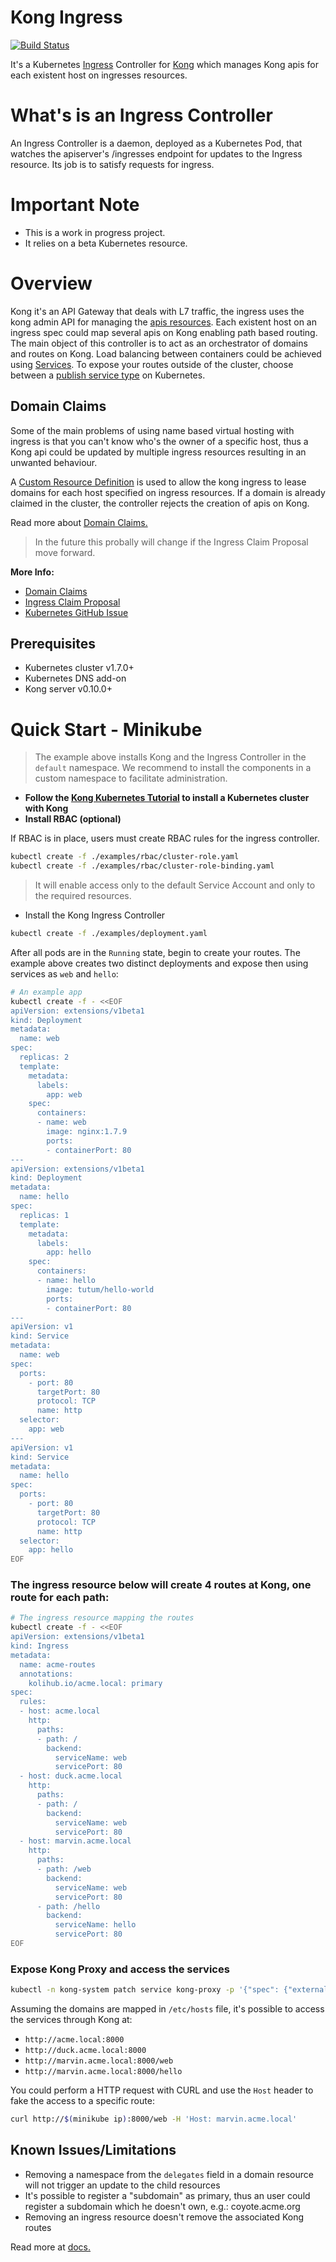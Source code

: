# Kong Ingress

[![Build Status](https://travis-ci.org/koli/kong-ingress.svg?branch=master)](https://travis-ci.org/koli/kong-ingress)

It's a Kubernetes [Ingress](https://kubernetes.io/docs/concepts/services-networking/ingress/) Controller for [Kong](https://getkong.org/about) which manages Kong apis for each existent host on ingresses resources.

# What's is an Ingress Controller

An Ingress Controller is a daemon, deployed as a Kubernetes Pod, that watches the apiserver's /ingresses endpoint for updates to the Ingress resource. Its job is to satisfy requests for ingress.

# Important Note

- This is a work in progress project.
- It relies on a beta Kubernetes resource.

# Overview

Kong it's an API Gateway that deals with L7 traffic, the ingress uses the kong admin API for managing the [apis resources](https://getkong.org/docs/0.10.x/admin-api/#api-object). Each existent host on an ingress spec could map several apis on Kong enabling path based routing. The main object of this controller is to act as an orchestrator of domains and routes on Kong. Load balancing between containers could be achieved using [Services](https://kubernetes.io/docs/concepts/services-networking/service/). To expose your routes outside of the cluster, choose between a [publish service type](https://kubernetes.io/docs/concepts/services-networking/service/#publishing-services---service-types) on Kubernetes.

## Domain Claims

Some of the main problems of using name based virtual hosting with ingress is that you can't know who's the owner of a specific host, thus a Kong api could be updated by multiple ingress resources resulting in an unwanted behaviour.

A [Custom Resource Definition](https://kubernetes.io/docs/concepts/api-extension/custom-resources/) is used to allow the kong ingress to lease domains for each host specified on ingress resources. If a domain is already claimed in the cluster, the controller rejects the creation of apis on Kong.

Read more about [Domain Claims.](./docs/domain-claims.md)

> In the future this probally will change if the Ingress Claim Proposal move forward.

**More Info:**

- [Domain Claims](./docs/domain-claims.md)
- [Ingress Claim Proposal](https://docs.google.com/document/d/1Kj9OcTQdERZgNkZhdDxnQeT-TI4DLqqg62lShnboT6s/)
- [Kubernetes GitHub Issue](https://github.com/kubernetes/kubernetes/issues/30151)

## Prerequisites

- Kubernetes cluster v1.7.0+
- Kubernetes DNS add-on
- Kong server v0.10.0+

# Quick Start - Minikube

> The example above installs Kong and the Ingress Controller in the `default` namespace. We recommend to install the components in a custom namespace to facilitate administration.

- **Follow the [Kong Kubernetes Tutorial](https://getkong.org/install/kubernetes/) to install a Kubernetes cluster with Kong**
- **Install RBAC (optional)**

If RBAC is in place, users must create RBAC rules for the ingress controller.

```bash
kubectl create -f ./examples/rbac/cluster-role.yaml
kubectl create -f ./examples/rbac/cluster-role-binding.yaml
```

> It will enable access only to the default Service Account and only to the required resources.

- Install the Kong Ingress Controller


```bash
kubectl create -f ./examples/deployment.yaml
```

After all pods are in the `Running` state, begin to create your routes. The example above creates two distinct deployments and expose then using services as `web` and `hello`:

```bash
# An example app
kubectl create -f - <<EOF
apiVersion: extensions/v1beta1
kind: Deployment
metadata:
  name: web
spec:
  replicas: 2
  template:
    metadata:
      labels:
        app: web
    spec:
      containers:
      - name: web
        image: nginx:1.7.9
        ports:
        - containerPort: 80
---
apiVersion: extensions/v1beta1
kind: Deployment
metadata:
  name: hello
spec:
  replicas: 1
  template:
    metadata:
      labels:
        app: hello
    spec:
      containers:
      - name: hello
        image: tutum/hello-world
        ports:
        - containerPort: 80
---
apiVersion: v1
kind: Service
metadata:
  name: web
spec:
  ports:
    - port: 80
      targetPort: 80
      protocol: TCP
      name: http
  selector:
    app: web
---
apiVersion: v1
kind: Service
metadata:
  name: hello
spec:
  ports:
    - port: 80
      targetPort: 80
      protocol: TCP
      name: http
  selector:
    app: hello
EOF
```

### The ingress resource below will create 4 routes at Kong, one route for each path:

```bash
# The ingress resource mapping the routes
kubectl create -f - <<EOF
apiVersion: extensions/v1beta1
kind: Ingress
metadata:
  name: acme-routes
  annotations:
    kolihub.io/acme.local: primary
spec:
  rules:
  - host: acme.local
    http:
      paths:
      - path: /
        backend:
          serviceName: web
          servicePort: 80
  - host: duck.acme.local
    http:
      paths:
      - path: /
        backend:
          serviceName: web
          servicePort: 80
  - host: marvin.acme.local
    http:
      paths:
      - path: /web
        backend:
          serviceName: web
          servicePort: 80
      - path: /hello
        backend:
          serviceName: hello
          servicePort: 80
EOF
```

### Expose Kong Proxy and access the services

```bash
kubectl -n kong-system patch service kong-proxy -p '{"spec": {"externalIPs": ["'$(minikube ip)'"]}}'
```

Assuming the domains are mapped in `/etc/hosts` file, it's possible to access the services through Kong at:

- `http://acme.local:8000`
- `http://duck.acme.local:8000`
- `http://marvin.acme.local:8000/web`
- `http://marvin.acme.local:8000/hello`

You could perform a HTTP request with CURL and use the `Host` header to fake the access to a specific route:

```bash
curl http://$(minikube ip):8000/web -H 'Host: marvin.acme.local'
```

## Known Issues/Limitations

- Removing a namespace from the `delegates` field in a domain resource will not trigger an update to the child resources
- It's possible to register a "subdomain" as primary, thus an user could register a subdomain which he doesn't own, e.g.: coyote.acme.org
- Removing an ingress resource doesn't remove the associated Kong routes

Read more at [docs.](./docs/README.md)
